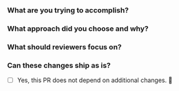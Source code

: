 ### What are you trying to accomplish?

<!-- Please provide a short description of the changes and link to any related issues. Include screenshots or videos for visual changes.  -->

### What approach did you choose and why?

<!-- Here you can explain your approach and reasoning in more detail. -->

### What should reviewers focus on?

<!-- Let reviewers know if there is anything that needs special attention. You can also describe any alternatives that you explored. -->

### Can these changes ship as is?

<!-- Please add a ⚠️ note here if this PR depends on additional changes. -->

- [ ] Yes, this PR does not depend on additional changes. 🚢
